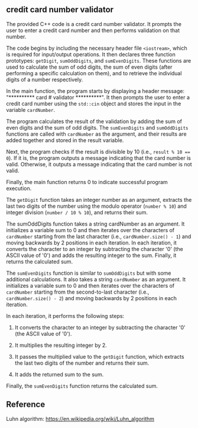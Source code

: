 ## credit card number validator
The provided C++ code is a credit card number validator. It prompts the user to enter a credit card number and then performs validation on that number.

The code begins by including the necessary header file `<iostream>`, which is required for input/output operations. It then declares three function prototypes: `getDigit`, `sumOddDigits`, and `sumEvenDigits`. These functions are used to calculate the sum of odd digits, the sum of even digits (after performing a specific calculation on them), and to retrieve the individual digits of a number respectively.

In the main function, the program starts by displaying a header message: "********** card # validator **********". It then prompts the user to enter a credit card number using the `std::cin` object and stores the input in the variable `cardNumber`.

The program calculates the result of the validation by adding the sum of even digits and the sum of odd digits. The `sumEvenDigits` and `sumOddDigits` functions are called with `cardNumber` as the argument, and their results are added together and stored in the result variable.

Next, the program checks if the result is divisible by 10 (i.e., `result % 10 == 0`). If it is, the program outputs a message indicating that the card number is valid. Otherwise, it outputs a message indicating that the card number is not valid.

Finally, the main function returns 0 to indicate successful program execution.

The `getDigit` function takes an integer number as an argument, extracts the last two digits of the number using the modulo operator (`number % 10`) and integer division (`number / 10 % 10`), and returns their sum.

The sumOddDigits function takes a string cardNumber as an argument. It initializes a variable sum to 0 and then iterates over the characters of `cardNumber` starting from the last character (i.e., `cardNumber.size() - 1`) and moving backwards by 2 positions in each iteration. In each iteration, it converts the character to an integer by subtracting the character '0' (the ASCII value of '0') and adds the resulting integer to the sum. Finally, it returns the calculated sum.

The `sumEvenDigits` function is similar to `sumOddDigits` but with some additional calculations. It also takes a string `cardNumber` as an argument. It initializes a variable sum to 0 and then iterates over the characters of `cardNumber` starting from the second-to-last character (i.e., `cardNumber.size() - 2`) and moving backwards by 2 positions in each iteration.

In each iteration, it performs the following steps:

1) It converts the character to an integer by subtracting the character '0' (the ASCII value of '0').

2) It multiplies the resulting integer by 2.

3) It passes the multiplied value to the `getDigit` function, which extracts the last two digits of the number and returns their sum.

4) It adds the returned sum to the sum.

Finally, the `sumEvenDigits` function returns the calculated sum.

## Reference
Luhn algorithm: 
https://en.wikipedia.org/wiki/Luhn_algorithm
